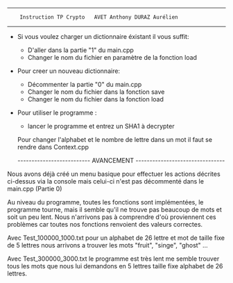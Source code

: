 -------------------------------------------------------------------
		Instruction TP Crypto 	AVET Anthony DURAZ Aurélien
-------------------------------------------------------------------

- Si vous voulez charger un dictionnaire éxistant il vous suffit:
	- D'aller dans la partie "1" du main.cpp
	- Changer le nom du fichier en paramètre de la fonction load
	
- Pour creer un nouveau dictionnaire:
	- Décommenter la partie "0" du main.cpp
	- Changer le nom du fichier dans la fonction save
	- Changer le nom du fichier dans la fonction load
	
- Pour utiliser le programme :
	- lancer le programme et  entrez un SHA1 à decrypter
	

	Pour changer l'alphabet et le nombre de lettre dans un mot il faut se rendre dans Context.cpp
	
	-------------------------- AVANCEMENT --------------------------------
	
Nous avons déjà créé un menu basique pour effectuer les actions décrites ci-dessus via la console mais celui-ci n'est pas décommenté dans le main.cpp (Partie 0)

Au niveau du programme, toutes les fonctions sont implémentées, le programme tourne, mais il semble qu'il ne trouve pas beaucoup de mots et soit un peu lent. 
Nous n'arrivons pas à comprendre d'où proviennent ces problèmes car toutes nos fonctions renvoient des valeurs correctes.

Avec Test_100000_1000.txt pour un alphabet de 26 lettre et mot de taille fixe de 5 lettres nous arrivons a trouver les mots "fruit", "singe", "ghost" ... 

 
Avec Test_300000_3000.txt le programme est très lent me semble trouver tous les mots que nous lui demandons en 5 lettres taille fixe alphabet de 26 lettres.
